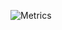![Metrics](https://metrics.lecoq.io/moimhossain?template=classic&languages=1&introduction=1&gists=1&lines=1&projects=1&activity=1&tweets=1&posts=1&languages.colors=github&languages.threshold=0%25&introduction.title=true&projects.limit=4&projects.descriptions=false&activity.limit=5&activity.days=14&activity.filter=all&activity.visibility=all&activity.timestamps=false&tweets.attachments=false&tweets.limit=2&tweets.user=.user.twitter&posts.descriptions=false&posts.covers=false&posts.limit=4&posts.user=.user.login&config.timezone=Europe%2FAmsterdam)
